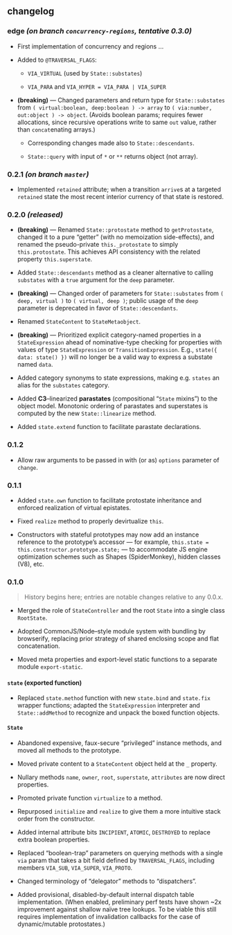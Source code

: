 ## changelog


### edge *(on branch `concurrency-regions`, tentative 0.3.0)*

* First implementation of concurrency and regions …

* Added to `@TRAVERSAL_FLAGS`:

  * `VIA_VIRTUAL` (used by `State::substates`)

  * `VIA_PARA` and `VIA_HYPER = VIA_PARA | VIA_SUPER`

* **(breaking)** — Changed parameters and return type for `State::substates` from `( virtual:boolean, deep:boolean ) -> array` to `( via:number, out:object ) -> object`. (Avoids boolean params; requires fewer allocations, since recursive operations write to same `out` value, rather than `concat`enating arrays.)

  * Corresponding changes made also to `State::descendants`.

  * `State::query` with input of `*` or `**` returns object (not array).



### 0.2.1 *(on branch `master`)*

* Implemented `retained` attribute; when a transition `arrive`s at a targeted `retained` state the most recent interior currency of that state is restored.



### 0.2.0 *(released)*

* **(breaking)** — Renamed `State::protostate` method to `getProtostate`, changed it to a pure “getter” (with no memoization side-effects), and renamed the pseudo-private `this._protostate` to simply `this.protostate`. This achieves API consistency with the related property `this.superstate`.

* Added `State::descendants` method as a cleaner alternative to calling `substates` with a `true` argument for the `deep` parameter.

* **(breaking)** — Changed order of parameters for `State::substates` from `( deep, virtual )` to `( virtual, deep )`; public usage of the `deep` parameter is deprecated in favor of `State::descendants`.

* Renamed `StateContent` to `StateMetaobject`.

* **(breaking)** — Prioritized explicit category-named properties in a `StateExpression` ahead of nominative-type checking for properties with values of type `StateExpression` or `TransitionExpression`. E.g., `state({ data: state() })` will no longer be a valid way to express a substate named `data`.

* Added category synonyms to state expressions, making e.g. `states` an alias for the `substates` category.

* Added **C3**–linearized **parastates** (compositional “`State` mixins”) to the object model. Monotonic ordering of parastates and superstates is computed by the new `State::linearize` method.

* Added `state.extend` function to facilitate parastate declarations.



### 0.1.2

* Allow raw arguments to be passed in with (or as) `options` parameter of `change`.



### 0.1.1

* Added `state.own` function to facilitate protostate inheritance and enforced realization of virtual epistates.

* Fixed `realize` method to properly devirtualize `this`.

* Constructors with stateful prototypes may now add an instance reference to the prototype’s accessor — for example, `this.state = this.constructor.prototype.state;` — to accommodate JS engine optimization schemes such as Shapes (SpiderMonkey), hidden classes (V8), etc.



### 0.1.0

> History begins here; entries are notable changes relative to any 0.0.x.

* Merged the role of `StateController` and the root `State` into a single class `RootState`.

* Adopted CommonJS/Node–style module system with bundling by browserify, replacing prior strategy of shared enclosing scope and flat concatenation.

* Moved meta properties and export-level static functions to a separate module `export-static`.


#### `state` (exported function)

* Replaced `state.method` function with new `state.bind` and `state.fix` wrapper functions; adapted the `StateExpression` interpreter and `State::addMethod` to recognize and unpack the boxed function objects.


#### `State`

* Abandoned expensive, faux-secure “privileged” instance methods, and moved all methods to the prototype.

* Moved private content to a `StateContent` object held at the `_` property.

* Nullary methods `name`, `owner`, `root`, `superstate`, `attributes` are now direct properties.

* Promoted private function `virtualize` to a method.

* Repurposed `initialize` and `realize` to give them a more intuitive stack order from the constructor.

* Added internal attribute bits `INCIPIENT`, `ATOMIC`, `DESTROYED` to replace extra boolean properties.

* Replaced “boolean-trap” parameters on querying methods with a single `via` param that takes a bit field defined by `TRAVERSAL_FLAGS`, including members `VIA_SUB`, `VIA_SUPER`, `VIA_PROTO`.

* Changed terminology of “delegator” methods to “dispatchers”.

* Added provisional, disabled-by-default internal dispatch table implementation. (When enabled, preliminary perf tests have shown ~2x improvement against shallow naïve tree lookups. To be viable this still requires implementation of invalidation callbacks for the case of dynamic/mutable protostates.)


